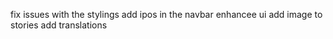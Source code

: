 fix issues with the stylings
add ipos in the navbar
enhancee ui
add image to stories
add translations